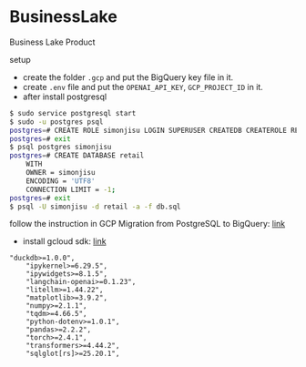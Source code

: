 # BusinessLake

Business Lake Product

setup

* create the folder `.gcp` and put the BigQuery key file in it.
* create `.env` file and put the `OPENAI_API_KEY`, `GCP_PROJECT_ID` in it.
* after install postgresql

```bash
$ sudo service postgresql start
$ sudo -u postgres psql
postgres=# CREATE ROLE simonjisu LOGIN SUPERUSER CREATEDB CREATEROLE REPLICATION BYPASSRLS;
postgres=# exit
$ psql postgres simonjisu
postgres=# CREATE DATABASE retail
    WITH 
    OWNER = simonjisu
    ENCODING = 'UTF8'
    CONNECTION LIMIT = -1;
postgres=# exit
$ psql -U simonjisu -d retail -a -f db.sql
```

follow the instruction in GCP Migration from PostgreSQL to BigQuery: [link](https://cloud.google.com/dataflow/docs/guides/templates/provided/postgresql-to-bigquery?hl=ko#console)


* install gcloud sdk: [link](https://cloud.google.com/sdk/docs/install?hl=ko#linux)


```
"duckdb>=1.0.0",
    "ipykernel>=6.29.5",
    "ipywidgets>=8.1.5",
    "langchain-openai>=0.1.23",
    "litellm>=1.44.22",
    "matplotlib>=3.9.2",
    "numpy>=2.1.1",
    "tqdm>=4.66.5",
    "python-dotenv>=1.0.1",
    "pandas>=2.2.2",
    "torch>=2.4.1",
    "transformers>=4.44.2",
    "sqlglot[rs]>=25.20.1",

```